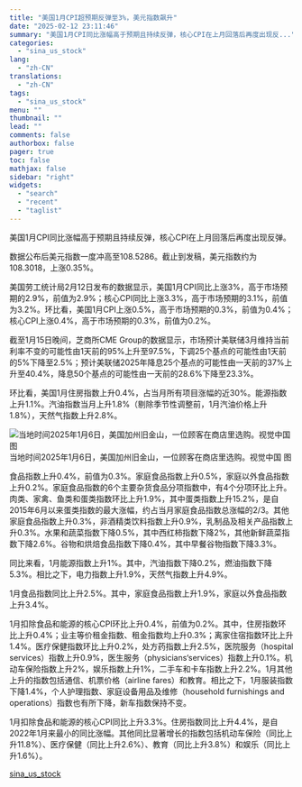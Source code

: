 ```yaml
---
title: "美国1月CPI超预期反弹至3%，美元指数飙升"
date: "2025-02-12 23:11:46"
summary: "美国1月CPI同比涨幅高于预期且持续反弹，核心CPI在上月回落后再度出现反..."
categories:
  - "sina_us_stock"
lang:
  - "zh-CN"
translations:
  - "zh-CN"
tags:
  - "sina_us_stock"
menu: ""
thumbnail: ""
lead: ""
comments: false
authorbox: false
pager: true
toc: false
mathjax: false
sidebar: "right"
widgets:
  - "search"
  - "recent"
  - "taglist"
---
```


美国1月CPI同比涨幅高于预期且持续反弹，核心CPI在上月回落后再度出现反弹。

数据公布后美元指数一度冲高至108.5286。截止到发稿，美元指数约为108.3018，上涨0.35%。

美国劳工统计局2月12日发布的数据显示，美国1月CPI同比上涨3%，高于市场预期的2.9%，前值为2.9%；核心CPI同比上涨3.3%，高于市场预期的3.1%，前值为3.2%。环比看，美国1月CPI上涨0.5%，高于市场预期的0.3%，前值为0.4%；核心CPI上涨0.4%，高于市场预期的0.3%，前值为0.2%。

截至1月15日晚间，芝商所CME Group的数据显示，市场预计美联储3月维持当前利率不变的可能性由1天前的95%上升至97.5%，下调25个基点的可能性由1天前的5%下降至2.5%；预计美联储2025年降息25个基点的可能性由一天前的37%上升至40.4%，降息50个基点的可能性由一天前的28.6%下降至23.3%。

环比看，美国1月住房指数上升0.4%，占当月所有项目涨幅的近30%。能源指数上升1.1%。汽油指数当月上升1.8%（剔除季节性调整前，1月汽油价格上升1.8%），天然气指数上升2.8%。

![当地时间2025年1月6日，美国加州旧金山，一位顾客在商店里选购。视觉中国 图](//n.sinaimg.cn/sinakd20250212s/211/w2048h1363/20250212/21b9-41318239bdb3d9658cdfa5934c4210f3.jpg)当地时间2025年1月6日，美国加州旧金山，一位顾客在商店里选购。视觉中国 图

食品指数上升0.4%，前值为0.3%。家庭食品指数上升0.5%，家庭以外食品指数上升0.2%。家庭食品指数的6个主要杂货食品分项指数中，有4个分项环比上升。肉类、家禽、鱼类和蛋类指数环比上升1.9%，其中蛋类指数上升15.2%，是自2015年6月以来蛋类指数的最大涨幅，约占当月家庭食品指数总涨幅的2/3。其他家庭食品指数上升0.3%，非酒精类饮料指数上升0.9%，乳制品及相关产品指数上升0.3%。水果和蔬菜指数下降0.5%，其中西红柿指数下降2%，其他新鲜蔬菜指数下降2.6%。谷物和烘焙食品指数下降0.4%，其中早餐谷物指数下降3.3%。

同比来看，1月能源指数上升1%。其中，汽油指数下降0.2%，燃油指数下降5.3%。相比之下，电力指数上升1.9%，天然气指数上升4.9%。

1月食品指数同比上升2.5%。其中，家庭食品指数上升1.9%，家庭以外食品指数上升3.4%。

1月扣除食品和能源的核心CPI环比上升0.4%，前值为0.2%。其中，住房指数环比上升0.4%；业主等价租金指数、租金指数均上升0.3%；离家住宿指数环比上升1.4%。医疗保健指数环比上升0.2%，处方药指数上升2.5%，医院服务（hospital services）指数上升0.9%，医生服务（physicians‘services）指数上升0.1%。机动车保险指数上升2%，娱乐指数上升1%，二手车和卡车指数上升2.2%。1月其他上升的指数包括通信、机票价格（airline fares）和教育。相比之下，1月服装指数下降1.4%，个人护理指数、家庭设备用品及维修（household furnishings and operations）指数也有所下降，新车指数保持不变。

1月扣除食品和能源的核心CPI同比上升3.3%。住房指数同比上升4.4%，是自2022年1月来最小的同比涨幅。其他同比显著增长的指数包括机动车保险（同比上升11.8%）、医疗保健（同比上升2.6%）、教育（同比上升3.8%）和娱乐（同比上升1.6%）。

[sina_us_stock](https://finance.sina.com.cn/jjxw/2025-02-12/doc-inekfwyu1465995.shtml)
